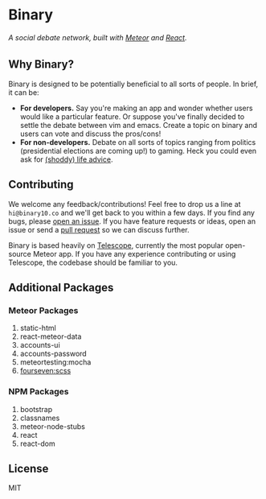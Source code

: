 # Binary
###### A social debate network, built with [Meteor](http://meteor.com) and [React](https://reactjs.org/).

## Why Binary?
Binary is designed to be potentially beneficial to all sorts of people. In brief, it can be:

- **For developers.** Say you're making an app and wonder whether users would like a particular feature. Or suppose you've finally decided to settle the debate between vim and emacs. Create a topic on binary and users can vote and discuss the pros/cons!
- **For non-developers.** Debate on all sorts of topics ranging from politics (presidential elections are coming up!) to gaming. Heck you could even ask for [(shoddy) life advice](https://binary10.co/topics/iqw86XJPDuZjW3k7j).

## Contributing
We welcome any feedback/contributions! Feel free to drop us a line at `hi@binary10.co` and we'll get back to you within a few days. If you find any bugs, please [open an issue](https://github.com/erasaur/binary/issues). If you have feature requests or ideas, open an issue or send a [pull request](https://github.com/erasaur/binary/pulls) so we can discuss further.

Binary is based heavily on [Telescope](https://github.com/TelescopeJS/Telescope), currently the most popular open-source Meteor app. If you have any experience contributing or using Telescope, the codebase should be familiar to you.

## Additional Packages
### Meteor Packages
1. static-html
2. react-meteor-data
3. accounts-ui
4. accounts-password
5. meteortesting:mocha
6. [fourseven:scss](https://atmospherejs.com/fourseven/scss)
### NPM Packages
1. bootstrap
2. classnames
3. meteor-node-stubs
4. react
5. react-dom

## License
MIT
